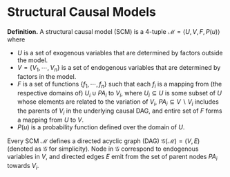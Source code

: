 # Structural Causal Models
**Definition.** A structural causal model (SCM) is a 4-tuple $\mathcal{M}=\langle U,V,F,P(u)\rangle$ where
+ $U$ is a set of exogenous variables that are determined by factors outside the model.
+ $V = \lbrace V_1, \cdots , V_n\rbrace$ is a set of endogenous variables that are determined by factors in the model.
+ $F$ is a set of functions $\lbrace f_1, \cdots , f_n\rbrace$ such that each $f_i$ is a mapping from  (the respective domains of) $U_i\cup PA_i$ to $V_i,$ where $U_i\subseteq U$ is some subset of $U$ whose elements are related to the variation of $V_i,$ $PA_i\subseteq V\backslash V_i$ includes the parents of $V_i$ in the underlying causal DAG, and entire set of $F$ forms a mapping from $U$ to $V.$
+ $P(u)$ is a probability function defined over the domain of $U$.

Every SCM $\mathcal{M}$ defines a directed acyclic graph (DAG) $\mathcal{G}(\mathcal{M}) = (V,E)$ (denoted as $\mathcal{G}$ for simplicity). Node in $\mathcal{G}$ correspond to endogenous variables in $V,$ and directed edges $E$ emit from the set of parent nodes $PA_i$ towards $V_i.$
